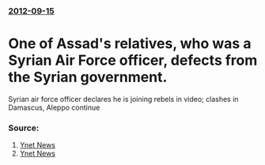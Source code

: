 ### [2012-09-15](/news/2012/09/15/index.md)

# One of Assad's relatives, who was a Syrian Air Force officer, defects from the Syrian government. 

Syrian air force officer declares he is joining rebels in video; clashes in Damascus, Aleppo continue


### Source:

1. [Ynet News](http://www.ynetnews.com/articles/0,7340,L-4281760,00.html)
2. [Ynet News](http://www.ynetnews.com/articles/0,7340,L-4281834,00.html)
